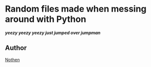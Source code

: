 Random files made when messing around with Python
=================================================
_**yeezy yeezy yeezy just jumped over jumpman**_

## Author
[Nothen](https://github.com/Nothenn)
